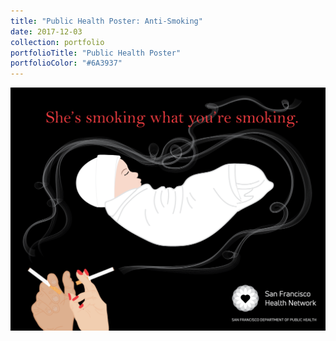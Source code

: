 ```yaml
---
title: "Public Health Poster: Anti-Smoking"
date: 2017-12-03
collection: portfolio
portfolioTitle: "Public Health Poster"
portfolioColor: "#6A3937"
---
```


[![San Francisco Department of Public Health Anti-Smoking Poster](/images/portfolio/5-AntiSmoking.png)](/images/portfolio/5-AntiSmoking.png "San Francisco Department of Public Health Anti-Smoking Poster")